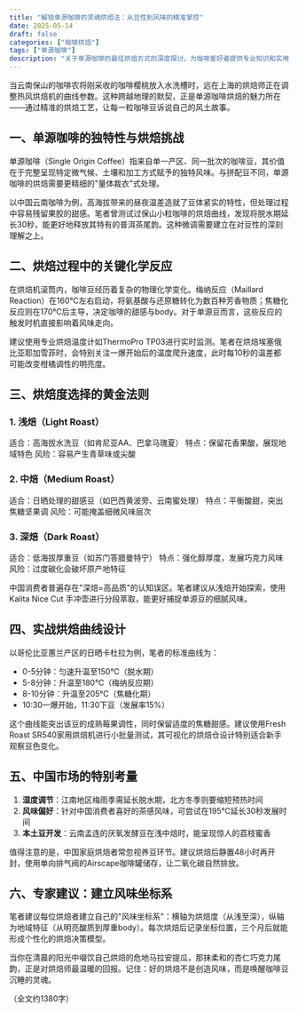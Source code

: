 ```yaml
---
title: "解锁单源咖啡的灵魂烘焙法：从豆性到风味的精准掌控"
date: 2025-05-14
draft: false
categories: ["咖啡烘焙"]
tags: ["单源咖啡"]
description: "关于单源咖啡的最佳烘焙方式的深度探讨，为咖啡爱好者提供专业知识和实用指南。"
---
```


当云南保山的咖啡农将刚采收的咖啡樱桃放入水洗槽时，远在上海的烘焙师正在调整热风烘焙机的曲线参数。这种跨越地理的默契，正是单源咖啡烘焙的魅力所在——通过精准的烘焙工艺，让每一粒咖啡豆诉说自己的风土故事。

## 一、单源咖啡的独特性与烘焙挑战
单源咖啡（Single Origin Coffee）指来自单一产区、同一批次的咖啡豆，其价值在于完整呈现特定微气候、土壤和加工方式赋予的独特风味。与拼配豆不同，单源咖啡的烘焙需要更精细的"量体裁衣"式处理。

以中国云南咖啡为例，高海拔带来的昼夜温差造就了豆体紧实的特性，但处理过程中容易残留果胶的甜感。笔者曾测试过保山小粒咖啡的烘焙曲线，发现将脱水期延长30秒，能更好地释放其特有的普洱茶尾韵。这种微调需要建立在对豆性的深刻理解之上。

## 二、烘焙过程中的关键化学反应
在烘焙机滚筒内，咖啡豆经历着复杂的物理化学变化。梅纳反应（Maillard Reaction）在160℃左右启动，将氨基酸与还原糖转化为数百种芳香物质；焦糖化反应则在170℃后主导，决定咖啡的甜感与body。对于单源豆而言，这些反应的触发时机直接影响着风味走向。

建议使用专业烘焙温度计如ThermoPro TP03进行实时监测。笔者在烘焙埃塞俄比亚耶加雪菲时，会特别关注一爆开始后的温度爬升速度，此时每10秒的温差都可能改变柑橘调性的明亮度。

## 三、烘焙度选择的黄金法则
### 1. 浅焙（Light Roast）
适合：高海拔水洗豆（如肯尼亚AA、巴拿马瑰夏）
特点：保留花香果酸，展现地域特色
风险：容易产生青草味或尖酸

### 2. 中焙（Medium Roast）
适合：日晒处理的甜感豆（如巴西黄波旁、云南蜜处理）
特点：平衡酸甜，突出焦糖坚果调
风险：可能掩盖细微风味层次

### 3. 深焙（Dark Roast）
适合：低海拔厚重豆（如苏门答腊曼特宁）
特点：强化醇厚度，发展巧克力风味
风险：过度碳化会破坏原产地特征

中国消费者普遍存在"深焙=高品质"的认知误区。笔者建议从浅焙开始探索，使用Kalita Nice Cut 手冲壶进行分段萃取，能更好捕捉单源豆的细腻风味。

## 四、实战烘焙曲线设计
以哥伦比亚蕙兰产区的日晒卡杜拉为例，笔者的标准曲线为：
- 0-5分钟：匀速升温至150℃（脱水期）
- 5-8分钟：升温至180℃（梅纳反应期）
- 8-10分钟：升温至205℃（焦糖化期）
- 10:30一爆开始，11:30下豆（发展率15%）

这个曲线能突出该豆的成熟莓果调性，同时保留适度的焦糖甜感。建议使用Fresh Roast SR540家用烘焙机进行小批量测试，其可视化的烘焙仓设计特别适合新手观察豆色变化。

## 五、中国市场的特别考量
1. **湿度调节**：江南地区梅雨季需延长脱水期，北方冬季则要缩短预热时间
2. **风味偏好**：针对中国消费者喜好的茶感风味，可尝试在195℃延长30秒发展时间
3. **本土豆开发**：云南孟连的厌氧发酵豆在浅中焙时，能呈现惊人的荔枝蜜香

值得注意的是，中国家庭烘焙者常忽视养豆环节。建议烘焙后静置48小时再开封，使用单向排气阀的Airscape咖啡罐储存，让二氧化碳自然排放。

## 六、专家建议：建立风味坐标系
笔者建议每位烘焙者建立自己的"风味坐标系"：横轴为烘焙度（从浅至深），纵轴为地域特征（从明亮酸质到厚重body）。每次烘焙后记录坐标位置，三个月后就能形成个性化的烘焙决策模型。

当你在清晨的阳光中啜饮自己烘焙的危地马拉安提瓜，那抹柔和的杏仁巧克力尾韵，正是对烘焙师最温暖的回报。记住：好的烘焙不是创造风味，而是唤醒咖啡豆沉睡的灵魂。

（全文约1380字）